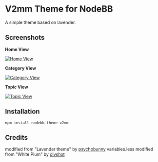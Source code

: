 V2mm Theme for NodeBB
=========================

A simple theme based on lavender.

## Screenshots

**Home View**

[![Home View](http://i.imgur.com/fllGSje.png)](http://i.imgur.com/fllGSje.png)

**Category View**

[![Category View](http://i.imgur.com/qhX84In.png)](http://i.imgur.com/qhX84In.png)

**Topic View**

[![Topic View](http://i.imgur.com/W7cRtzQ.png)](http://i.imgur.com/W7cRtzQ.png)

## Installation

    npm install nodebb-theme-v2mm

## Credits

modified from "Lavender theme" by [psychobunny](https://github.com/NodeBB/nodebb-theme-lavender)
variables.less modified from "White Plum" by [divshot](https://github.com/divshot/)
